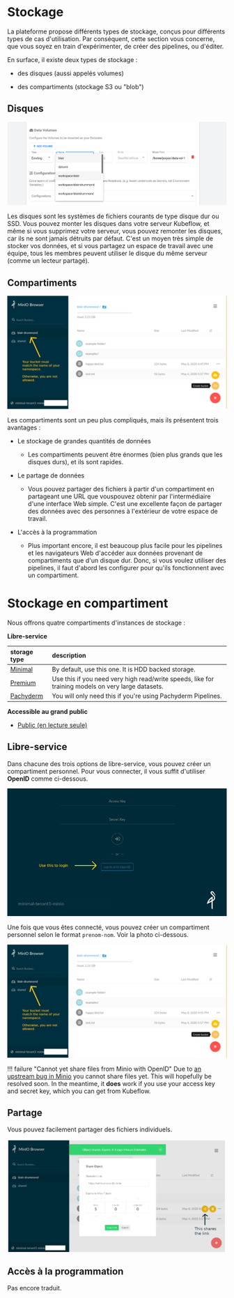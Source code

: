 # Stockage

La plateforme propose diff&eacute;rents types de stockage, con&ccedil;us pour
diff&eacute;rents types de cas d'utilisation. Par cons&eacute;quent, cette
section vous concerne, que vous soyez en train d'exp&eacute;rimenter, de
cr&eacute;er des pipelines, ou d'&eacute;diter.

En surface, il existe deux types de stockage :

- des disques (aussi appel&eacute;s volumes)

- des compartiments (stockage S3 ou "blob")

## Disques

![Volumes de données](images/kubeflow_existing_volume.png)

Les disques sont les syst&egrave;mes de fichiers courants de type disque dur ou
SSD. Vous pouvez monter les disques dans votre serveur Kubeflow, et m&ecirc;me
si vous supprimez votre serveur, vous pouvez remonter les disques, car ils ne
sont jamais d&eacute;truits par d&eacute;faut. C'est un moyen tr&egrave;s simple
de stocker vos donn&eacute;es, et si vous partagez un espace de travail avec une
&eacute;quipe, tous les membres peuvent utiliser le disque du m&ecirc;me serveur
(comme un lecteur partag&eacute;).

## Compartiments

![Compartiments/Stockage d'objets](images/minio_self_serve_bucket.png)

Les compartiments sont un peu plus compliqu&eacute;s, mais ils pr&eacute;sentent
trois avantages :

- Le stockage de grandes quantit&eacute;s de donn&eacute;es

  - Les compartiments peuvent &ecirc;tre &eacute;normes (bien plus grands que
    les disques durs), et ils sont rapides.

- Le partage de donn&eacute;es
  - Vous pouvez partager des fichiers &agrave; partir d'un compartiment en
    partageant une URL que vouspouvez obtenir par l'interm&eacute;diaire d'une
    interface Web simple. C'est une excellente fa&ccedil;on de partager des
    donn&eacute;es avec des personnes &agrave; l'ext&eacute;rieur de votre
    espace de travail.
- L'acc&egrave;s &agrave; la programmation
  - Plus important encore, il est beaucoup plus facile pour les pipelines et les
    navigateurs Web d'acc&eacute;der aux donn&eacute;es provenant de
    compartiments que d'un disque dur. Donc, si vous voulez utiliser des
    pipelines, il faut d'abord les configurer pour qu'ils fonctionnent avec un
    compartiment.

# Stockage en compartiment

Nous offrons quatre compartiments d'instances de stockage :

**Libre-service**

| storage type                                                        | description                                                                                        |
| :------------------------------------------------------------------ | :------------------------------------------------------------------------------------------------- |
| [Minimal](https://minimal-tenant1-minio.covid.cloud.statcan.ca)     | By default, use this one. It is HDD backed storage.                                                |
| [Premium](https://premium-tenant1-minio.covid.cloud.statcan.ca)     | Use this if you need very high read/write speeds, like for training models on very large datasets. |
| [Pachyderm](https://pachyderm-tenant1-minio.covid.cloud.statcan.ca) | You will only need this if you're using Pachyderm Pipelines.                                       |

**Accessible au grand public**

- [Public (en lecture seule)](https://datasets.covid.cloud.statcan.ca)

## Libre-service

Dans chacune des trois options de libre-service, vous pouvez cr&eacute;er un
compartiment personnel. Pour vous connecter, il vous suffit d'utiliser
**OpenID** comme ci-dessous.

![Compartiments/Stockage d'objets](images/minio_self_serve_login.png)

Une fois que vous &ecirc;tes connect&eacute;, vous pouvez cr&eacute;er un
compartiment personnel selon le format `prenom-nom`. Voir la photo ci-dessous.

![Compartiments/Stockage d'objets](images/minio_self_serve_bucket.png)

!!! failure "Cannot yet share files from Minio with OpenID" Due to
[an upstream bug in Minio](https://github.com/minio/minio/issues/8935) you
cannot share files yet. This will hopefully be resolved soon. In the meantime,
it **does** work if you use your access key and secret key, which you can get
from Kubeflow.

## Partage

Vous pouvez facilement partager des fichiers individuels.

![Partage de fichiers Minio](images/minio_self_serve_share.png)

## Acc&egrave;s &agrave; la programmation

Pas encore traduit.
